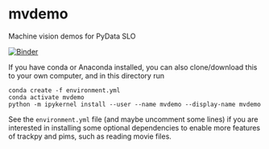 # mvdemo
Machine vision demos for PyData SLO

[![Binder](http://mybinder.org/badge.svg)](http://mybinder.org/repo/nkeim/mvdemo)

If you have conda or Anaconda installed, you can also clone/download this to your own computer, and in this directory run

```
conda create -f environment.yml
conda activate mvdemo
python -m ipykernel install --user --name mvdemo --display-name mvdemo
```

See the `environment.yml` file (and maybe uncomment some lines) if you are interested in installing some optional dependencies to enable more features of trackpy and pims, such as reading movie files.
